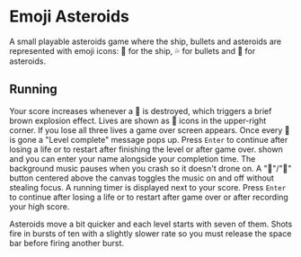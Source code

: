 # Emoji Asteroids

A small playable asteroids game where the ship, bullets and asteroids are represented with emoji icons: 🍆 for the ship, 💦 for bullets and 🍑 for asteroids.

## Running

Your score increases whenever a 🍑 is destroyed, which triggers a brief brown
explosion effect. Lives are shown as 🍆 icons in the upper-right corner. If you
lose all three lives a game over screen appears. Once every 🍑 is gone a "Level
complete" message pops up. Press `Enter` to continue after losing a life or to
restart after finishing the level or after game over.
shown and you can enter your name alongside your completion time. The background
music pauses when you crash so it doesn't drone on. A "🔕"/"🔔" button centered
above the canvas toggles the music on and off without stealing focus. A running
timer is displayed next to your score.
Press `Enter` to continue after losing a life or to restart after game over or
after recording your high score.

Asteroids move a bit quicker and each level starts with seven of them. Shots fire
in bursts of ten with a slightly slower rate so you must release the space bar
before firing another burst.
